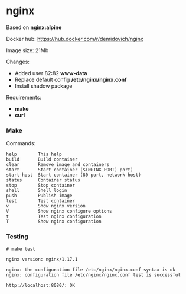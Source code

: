 # nginx

Based on **nginx:alpine**

Docker hub: https://hub.docker.com/r/demidovich/nginx

Image size: 21Mb

Changes:

* Added user 82:82 **www-data**
* Replace default config **/etc/nginx/nginx.conf**
* Install shadow package

Requirements:

* **make**
* **curl**

### Make

Commands:

```
help        This help
build       Build container
clear       Remove image and containers
start       Start container ($(NGINX_PORT) port)
start-host  Start container (80 port, network host)
status      Container status
stop        Stop container
shell       Shell login
push        Publish image
test        Test container
v           Show nginx version
V           Show nginx configure options
t           Test nginx configuration
T           Show nginx configuration
```

### Testing

```
# make test

nginx version: nginx/1.17.1

nginx: the configuration file /etc/nginx/nginx.conf syntax is ok
nginx: configuration file /etc/nginx/nginx.conf test is successful

http://localhost:8080/: OK
```
